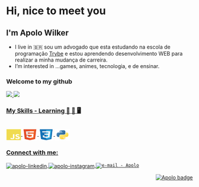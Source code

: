 # Hi, nice to meet you
## I'm Apolo Wilker

- I live in :brazil: sou um advogado que esta estudando na escola de programação [Trybe](https://www.betrybe.com/) e estou aprendendo desenvolvimento WEB para realizar a minha mudança de carreira.
- I’m interested in ...games, animes, tecnologia, e de ensinar.


### Welcome to my github

<div>
  <a href="https://github.com/APOLOWILKER">
  <img height="180em" src="https://github-readme-stats.vercel.app/api?username=APOLOWILKER&show_icons=true&theme=dracula&include_all_commits=true&count_private=true"/>
  <img height="180em" src="https://github-readme-stats.vercel.app/api/top-langs/?username=APOLOWILKER&layout=compact&langs_count=7&theme=dracula"/>
</div>

### My Skills - Learning :abacus: :notebook: :desktop_computer:
  
<div style="display: inline_block"><br>
  <img align="center" alt="Apolo-Js" height="30" width="40" src="https://raw.githubusercontent.com/devicons/devicon/master/icons/javascript/javascript-plain.svg">
   <img align="center" alt="Apolo-HTML" height="30" width="40" src="https://raw.githubusercontent.com/devicons/devicon/master/icons/html5/html5-original.svg">
  <img align="center" alt="Apolo-CSS" height="30" width="40" src="https://raw.githubusercontent.com/devicons/devicon/master/icons/css3/css3-original.svg">
  <img align="center" alt="Apolo-Python" height="30" width="40" src="https://raw.githubusercontent.com/devicons/devicon/master/icons/python/python-original.svg">
</div>


### Connect with me:

 <div>
    <a href="www.linkedin.com/in/apolowilker" target="_blank">
    <img align="center" alt="apolo-linkedin" height ="33" width="40" src="https://img.icons8.com/linkedin"
  style="max-width:100%;">
  </a>
  <a href="https://www.instagram.com/agoradevweb/" target="_blank">
  <img align="center" alt="apolo-instagram" height ="35" width="45" src="https://img.icons8.com/fluent/2x/instagram-new.png"
  style="max-width:100%;">
  </a>
  <a href="mailto:apolowilkercarvalho@gmail.com">
    <code><img align="center" alt="e-mail - Apolo" height ="35" width="45" src="https://img.icons8.com/email" /></code>
  </a>
</div>  
  
<div>
  <p align="right">
    <a href="https://badges.pufler.dev">
      <img src="https://badges.pufler.dev/visits/apolowilker/apolowilker" alt="Apolo badge" />
    </a>
  </p>
</div>

